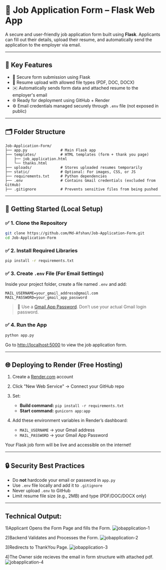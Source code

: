 
# 📝 Job Application Form – Flask Web App

A secure and user-friendly job application form built using **Flask**. Applicants can fill out their details, upload their resume, and automatically send the application to the employer via email.

---

## 📌 Key Features

* 🔐 Secure form submission using Flask
* 📄 Resume upload with allowed file types (PDF, DOC, DOCX)
* ✉️ Automatically sends form data and attached resume to the employer's email
* 🌐 Ready for deployment using GitHub + Render
* ⚙️ Email credentials managed securely through `.env` file (not exposed in public)

---

## 🗂️ Folder Structure

```
Job-Application-Form/
├── app.py               # Main Flask app
├── templates/           # HTML templates (form + thank you page)
│   ├── job_application.html
│   └── thanks.html
├── uploads/             # Stores uploaded resumes temporarily
├── static/              # Optional: For images, CSS, or JS
├── requirements.txt     # Python dependencies
├── .env                 # Contains Gmail credentials (excluded from GitHub)
├── .gitignore           # Prevents sensitive files from being pushed
```

---

## 🚀 Getting Started (Local Setup)

### ✅ 1. Clone the Repository

```bash
git clone https://github.com/Md-Afshan/Job-Application-Form.git
cd Job-Application-Form
```

### ✅ 2. Install Required Libraries

```bash
pip install -r requirements.txt
```

### ✅ 3. Create `.env` File (For Email Settings)

Inside your project folder, create a file named `.env` and add:

```env
MAIL_USERNAME=your_gmail_address@gmail.com
MAIL_PASSWORD=your_gmail_app_password
```

> 🔐 Use a [Gmail App Password](https://myaccount.google.com/apppasswords).
> Don’t use your actual Gmail login password.

### ✅ 4. Run the App

```bash
python app.py
```

Go to [http://localhost:5000](http://localhost:5000) to view the job application form.

---

## 🌐 Deploying to Render (Free Hosting)

1. Create a [Render.com](https://render.com/) account
2. Click "New Web Service" → Connect your GitHub repo
3. Set:

   * **Build command:**
     `pip install -r requirements.txt`
   * **Start command:**
     `gunicorn app:app`
4. Add these environment variables in Render’s dashboard:

   * `MAIL_USERNAME` → your Gmail address
   * `MAIL_PASSWORD` → your Gmail App Password

Your Flask job form will be live and accessible on the internet!

---

## 🔒 Security Best Practices

* Do **not** hardcode your email or password in `app.py`
* Use `.env` file locally and add it to `.gitignore`
* Never upload `.env` to GitHub
* Limit resume file size (e.g., 2MB) and type (PDF/DOC/DOCX only)

---

## Technical Output:
1)Applicant Opens the Form Page and fills the Form.
![jobapplication-1](https://github.com/user-attachments/assets/10e16019-395c-4c15-b618-233ae82bca48)

2)Backend Validates and Processes the Form.
![jobapplication-2](https://github.com/user-attachments/assets/865434ab-c291-408f-ab18-226891244fe7)

3)Redirects to ThankYou Page.
![jobapplication-3](https://github.com/user-attachments/assets/c5b43bfc-2e22-461d-9886-5b854d46a00d)

4)The Owner side recieves the email in form structure with attached pdf.
![jobapplication-4](https://github.com/user-attachments/assets/3324294c-eb7c-4cda-bbff-cbf52ee396c7)



